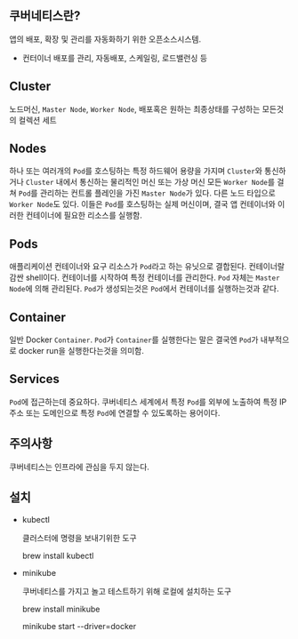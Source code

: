 ## 쿠버네티스란?

앱의 배포, 확장 및 관리를 자동화하기 위한 오픈소스시스템.

- 컨터이너 배포를 관리, 자동배포, 스케일링, 로드밸런싱 등

## Cluster

노드머신, `Master Node`, `Worker Node`, 배포혹은 원하는 최종상태를 구성하는 모든것의 컬렉션 세트

## Nodes

하나 또는 여러개의 `Pod`를 호스팅하는 특정 하드웨어 용량을 가지며 `Cluster`와 통신하거나 `Cluster` 내에서 통신하는 물리적인 머신 또는 가상 머신
모든 `Worker Node`를 걸쳐 `Pod`를 관리하는 컨트롤 플레인을 가진 `Master Node`가 있다. 다른 노드 타입으로 `Worker Node`도 있다. 이들은 `Pod`를 호스팅하는
실제 머신이며, 결국 앱 컨테이너와 이러한 컨테이너에 필요한 리소스를 실행함.

## Pods

애플리케이션 컨테이너와 요구 리소스가 `Pod`라고 하는 유닛으로 결합된다. 컨테이너랄 감싼 shell이다. 컨테이너를 시작하여 특정 컨테이너를 관리한다.
`Pod` 자체는 `Master Node`에 의해 관리된다. `Pod`가 생성되는것은 `Pod`에서 컨테이너를 실행하는것과 같다.

## Container

일반 Docker `Container`. `Pod`가 `Container`를 실행한다는 말은 결국엔 `Pod`가 내부적으로 docker run을 실행한다는것을 의미함.

## Services

`Pod`에 접근하는데 중요하다. 쿠버네티스 세계에서 특정 `Pod`를 외부에 노출하여 특정 IP주소 또는 도메인으로 특정 `Pod`에 연결할 수 있도록하는 용어이다.

## 주의사항

쿠버네티스는 인프라에 관심을 두지 않는다.

## 설치

- kubectl

  클러스터에 명령을 보내기위한 도구

  brew install kubectl

- minikube

  쿠버네티스를 가지고 놀고 테스트하기 위해 로컬에 설치하는 도구

  brew install minikube

  minikube start --driver=docker
